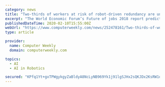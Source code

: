 ```yaml
---
category: news
title: "Two-thirds of workers at risk of robot-driven redundancy are unaware of the threat to jobs"
excerpt: "The World Economic Forum’s Future of jobs 2018 report predicted that 75 million current jobs will be automated by 2022, and that 52% of today’s jobs will be done by robots by 2025. As artificial intelligence (AI) and machine learning technology advances, higher paid jobs, including IT roles, will also begin to be automated. For example ..."
publishedDateTime: 2020-02-10T15:55:00Z
webUrl: "https://www.computerweekly.com/news/252478161/Two-thirds-of-workers-at-risk-of-robot-driven-redundancy-are-unaware-of-the-threat-to-jobs"
type: article

provider:
  name: Computer Weekly
  domain: computerweekly.com

topics:
  - AI
  - AI in Robotics

secured: "KPfq1Yt+gxTPWgykgyZaBldyA8NcLyNB969Yk1j91lgSJHx2sQKJDx2KsRW1q0NujFsr/52Ule9cNc1951ig7y//ltxAhxFsetcB8XclbiWM/DqWy7Ik9znzwB2NV4C8tHYKcTyqRiO85QsCRIiJ4ZzZ72iie1mWVjTy4mWeA7l1YouWYdugh4lrkgKPrnhLKFYIPfKeDrks6ubNOa7OPDRjtCARfxoB2vtKE8AKqRFA6rsjHDvABRYClzJjHUTasE+/g058+Vf4r+r1FZcPHyEtYajiAg4ox+Qa5Xr71p/MsPjVc6Viuhksf/6JFwG68KvjXBIE1JknfKpU2B+ts3nmnUmDYmTUD6Rg0aJeTD4V0CRQRD3BXE4pWJoscmRublZdOyZlBpXjN7m9ZbCe8DIo2SYit2by5ku83LKpFAlzxejY34uZD3QnjaBTRtiwOte5VT5k/z912chCEJaBxVZSWu9mIMn7eqYYSNjSG9s=;21/QLCx39BR14IOCpu5FTQ=="
---
```


